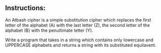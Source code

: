 ## Instructions:

An Atbash cipher is a simple substitution cipher which replaces the first letter of the alphabet (A) with the last letter (Z), the second letter of the alphabet (B) with the penultimate letter (Y).

Write a program that takes in a string which contains only lowercase and UPPERCASE alphabets and returns a string with its substituted equilavent.
